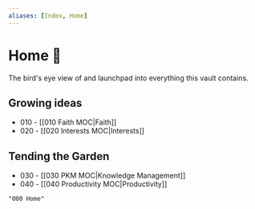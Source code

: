 ```yaml
---
aliases: [Index, Home]
---
```

# Home 🌱
The bird's eye view of and launchpad into everything this vault contains.

## Growing ideas
* 010 - [[010 Faith MOC|Faith]]
* 020 - [[020 Interests MOC|Interests]]

## Tending the Garden
* 030 - [[030 PKM MOC|Knowledge Management]]
* 040 -  [[040 Productivity MOC|Productivity]]

```query 2021-10-18 02:45
"000 Home"
````
